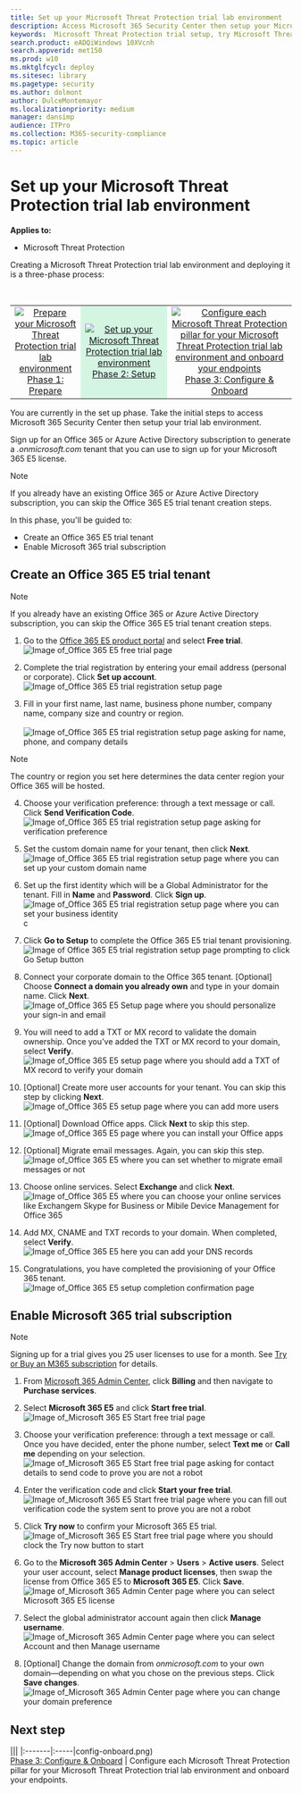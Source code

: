 ```yaml
---
title: Set up your Microsoft Threat Protection trial lab environment 
description: Access Microsoft 365 Security Center then setup your Microsoft Threat Protection trial lab environment
keywords:  Microsoft Threat Protection trial setup, try Microsoft Threat Protection, Microsoft Threat Protection evaluation lab setup  
search.product: eADQiWindows 10XVcnh
search.appverid: met150
ms.prod: w10
ms.mktglfcycl: deploy
ms.sitesec: library
ms.pagetype: security
ms.author: dolmont
author: DulceMontemayor
ms.localizationpriority: medium
manager: dansimp
audience: ITPro
ms.collection: M365-security-compliance 
ms.topic: article 
---
```


# Set up your Microsoft Threat Protection trial lab environment 

**Applies to:**
- Microsoft Threat Protection 


Creating a Microsoft Threat Protection trial lab environment and deploying it is a three-phase process:

<br>
<table border="0" width="100%" align="center">
  <tr style="text-align:center;">
    <td align="center" style="width:25%; border:0;" >
      <a href= "https://docs.microsoft.com/microsoft-365/security/mtp/prepare-mtpeval?view=o365-worldwide"> 
        <img src="../../media/prepare.png" alt="Prepare your Microsoft Threat Protection trial lab environment" title="Prepare your Microsoft Threat Protection evaluation lab" />
      <br/>Phase 1: Prepare </a><br>
    </td>
     <td align="center"bgcolor="#d5f5e3">
      <a href="https://docs.microsoft.com/microsoft-365/security/mtp/setup-mtpeval?view=o365-worldwide">
        <img src="../../media/setup.png" alt="Set up your Microsoft Threat Protection trial lab environment" title="Set up your Microsoft Threat Protection evaluation lab" />
      <br/>Phase 2: Setup </a><br>
    </td>
    <td align="center">
      <a href="https://docs.microsoft.com/microsoft-365/security/mtp/config-mtpeval?view=o365-worldwide">
        <img src="../../media/config-onboard.png" alt="
Configure each Microsoft Threat Protection pillar for your Microsoft Threat Protection trial lab environment and onboard your endpoints" title="
Configure each Microsoft Threat Protection pillar for your Microsoft Threat Protection trial lab environment and onboard your endpoints" />
      <br/>Phase 3: Configure & Onboard </a><br>
</td>


  </tr>
</table>

You are currently in the set up phase. Take the initial steps to access Microsoft 365 Security Center then setup your trial lab environment.

Sign up for an Office 365 or Azure Active Directory subscription to generate a *.onmicrosoft.com* tenant that you can use to sign up for your Microsoft 365 E5 license. 

>[!NOTE]
>If you already have an existing Office 365 or Azure Active Directory subscription, you can skip the Office 365 E5 trial tenant creation steps.

In this phase, you'll be guided to:
- Create an Office 365 E5 trial tenant
- Enable Microsoft 365 trial subscription


## Create an Office 365 E5 trial tenant
>[!NOTE]
>If you already have an existing Office 365 or Azure Active Directory subscription, you can skip the Office 365 E5 trial tenant creation steps.

1. Go to the [Office 365 E5 product portal](https://www.microsoft.com/microsoft-365/business/office-365-enterprise-e5-business-software?activetab=pivot%3aoverviewtab) and select **Free trial**.
![Image of_Office 365 E5 free trial page](../../media/mtp-eval-9.png) <br>
  
2. Complete the trial registration by entering your email address (personal or corporate). Click **Set up account**.
![Image of_Office 365 E5 trial registration setup page](../../media/mtp-eval-10.png) <br> 

3. Fill in your first name, last name, business phone number, company name, company size and country or region.  
<br>![Image of_Office 365 E5 trial registration setup page asking for name, phone, and company details](../../media/mtp-eval-11.png) <br>
>[!NOTE]
>The country or region you set here determines the data center region your Office 365 will be hosted.
  
4. Choose your verification preference: through a text message or call. Click **Send Verification Code**. 
![Image of_Office 365 E5 trial registration setup page asking for verification preference](../../media/mtp-eval-12.png) <br>

5. Set the custom domain name for your tenant, then click **Next**.
<br>![Image of_Office 365 E5 trial registration setup page where you can set up your custom domain name](../../media/mtp-eval-13.png) <br>
 
6. Set up the first identity which will be a Global Administrator for the tenant. Fill in **Name** and **Password**. Click **Sign up**.
![Image of_Office 365 E5 trial registration setup page where you can set your business identity](../../media/mtp-eval-14.png) <br>
c
7. Click **Go to Setup** to complete the Office 365 E5 trial tenant provisioning.
<br>![Image of Office 365 E5 trial registration setup page prompting to click Go Setup button](../../media/mtp-eval-15.png) <br>

8. Connect your corporate domain to the Office 365 tenant. [Optional] Choose **Connect a domain you already own** and type in your domain name. Click **Next**.
<br>![Image of_Office 365 E5 Setup page where you should personalize your sign-in and email](../../media/mtp-eval-16.png) <br>
 
9. You will need to add a TXT or MX record to validate the domain ownership. Once you’ve added the TXT or MX record to your domain, select **Verify**.
<br>![Image of_Office 365 E5 setup page where you should add a TXT of MX record to verify your domain](../../media/mtp-eval-17.png) <br>
 
10. [Optional] Create more user accounts for your tenant. You can skip this step by clicking **Next**.
![Image of_Office 365 E5 setup page where you can add more users](../../media/mtp-eval-18.png) <br>
 
11. [Optional] Download Office apps. Click **Next** to skip this step. 
<br>![Image of_Office 365 E5 page where you can install your Office apps](../../media/mtp-eval-19.png) <br>

12. [Optional] Migrate email messages. Again, you can skip this step.
<br>![Image of_Office 365 E5 where you can set whether to migrate email messages or not](../../media/mtp-eval-20.png) <br>
 
13. Choose online services. Select **Exchange** and click **Next**. 
<br>![Image of_Office 365 E5 where you can choose your online services like Exchangem Skype for Business or Mibile Device Management for Office 365](../../media/mtp-eval-21.png) <br>

14. Add MX, CNAME and TXT records to your domain. When completed, select **Verify**.
<br>![Image of_Office 365 E5 here you can add your DNS records](../../media/mtp-eval-22.png) <br>
 
15. Congratulations, you have completed the provisioning of your Office 365 tenant.
<br>![Image of_Office 365 E5 setup completion confirmation page](../../media/mtp-eval-23.png) <br>

## Enable Microsoft 365 trial subscription

>[!NOTE]
>Signing up for a trial gives you 25 user licenses to use for a month. See [Try or Buy an M365 subscription](https://docs.microsoft.com/microsoft-365/commerce/try-or-buy-microsoft-365?view=o365-worldwide#try-or-buy-a-microsoft-365-subscription-1) for details.

1. From [Microsoft 365 Admin Center](https://admin.microsoft.com/), click **Billing** and then navigate to **Purchase services**.

2. Select **Microsoft 365 E5** and click **Start free trial**. 
![Image of_Microsoft 365 E5 Start free trial page](../../media/mtp-eval-24.png) <br>

3. Choose your verification preference: through a text message or call. Once you have decided, enter the phone number, select **Text me** or **Call me** depending on your selection.
![Image of_Microsoft 365 E5 Start free trial page asking for contact details to send code to prove you are not a robot](../../media/mtp-eval-25.png) <br>
 
4. Enter the verification code and click **Start your free trial**. 
<br>![Image of_Microsoft 365 E5 Start free trial page where you can fill out verification code the system sent to prove you are not a robot](../../media/mtp-eval-26.png) <br>

5. Click **Try now** to confirm your Microsoft 365 E5 trial.
<br>![Image of_Microsoft 365 E5 Start free trial page where you should clock the Try now button to start](../../media/mtp-eval-27.png) <br>
 
6. Go to the **Microsoft 365 Admin Center** > **Users** > **Active users**. Select your user account, select **Manage product licenses**, then swap the license from Office 365 E5 to **Microsoft 365 E5**. Click **Save**.
![Image of_Microsoft 365 Admin Center page where you can select Microsoft 365 E5 license](../../media/mtp-eval-28.png) <br>
 
7. Select the global administrator account again then click **Manage username**.
<br>![Image of_Microsoft 365 Admin Center page where you can select Account and then Manage username](../../media/mtp-eval-29.png) <br>

8. [Optional] Change the domain from *onmicrosoft.com* to your own domain—depending on what you chose on the previous steps. Click **Save changes**.
<br>![Image of_Microsoft 365 Admin Center page where you can change your domain preference](../../media/mtp-eval-30.png) <br>



## Next step
|||
|:-------|:-----|config-onboard.png) <br>[Phase 3: Configure & Onboard](config-mtpeval.md) | Configure each Microsoft Threat Protection pillar for your Microsoft Threat Protection trial lab environment and onboard your endpoints.
